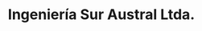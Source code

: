 ---
title: "Ingeniería Sur Austral Ltda."
url: /puerto-montt/ingenieria-sur-austral-ltda/
shop: Autowerkstatt
---